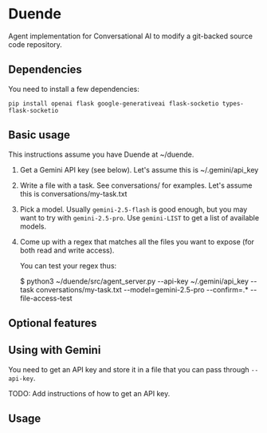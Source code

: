 # Duende

Agent implementation for Conversational AI to modify a git-backed source code
repository.

## Dependencies

You need to install a few dependencies:

    pip install openai flask google-generativeai flask-socketio types-flask-socketio

## Basic usage

This instructions assume you have Duende at ~/duende.

1. Get a Gemini API key (see below). Let's assume this is ~/.gemini/api_key

2. Write a file with a task. See conversations/ for examples. Let's assume this
   is conversations/my-task.txt

3. Pick a model. Usually `gemini-2.5-flash` is good enough, but you may want to
   try with `gemini-2.5-pro`. Use `gemini-LIST` to get a list of available
   models.

4. Come up with a regex that matches all the files you want to expose (for both
   read and write access).

   You can test your regex thus:

   $ python3 ~/duende/src/agent_server.py --api-key ~/.gemini/api_key --task conversations/my-task.txt --model=gemini-2.5-pro --confirm=.* --file-access-test

## Optional features

## Using with Gemini

You need to get an API key and store it in a file that you can pass through `--api-key`.

TODO: Add instructions of how to get an API key.

## Usage

